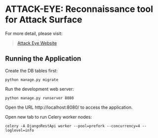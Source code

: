 # ATTACK-EYE: Reconnaissance tool for Attack Surface 

For more detail, please visit:
> [Attack Eye Website](http://attack-eye.neduet.edu.pk:6700/)

## Running the Application

Create the DB tables first:
```
python manage.py migrate
```
Run the development web server:
```
python manage.py runserver 8080
```
Open the URL http://localhost:8080/ to access the application.

Open new tab to run Celery worker nodes:

```
celery -A DjangoRestApi worker --pool=prefork --concurrency=4 --loglevel=info
```
